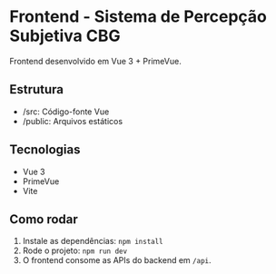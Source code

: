 # Frontend - Sistema de Percepção Subjetiva CBG

Frontend desenvolvido em Vue 3 + PrimeVue.

## Estrutura
- /src: Código-fonte Vue
- /public: Arquivos estáticos

## Tecnologias
- Vue 3
- PrimeVue
- Vite

## Como rodar
1. Instale as dependências: `npm install`
2. Rode o projeto: `npm run dev`
3. O frontend consome as APIs do backend em `/api`. 